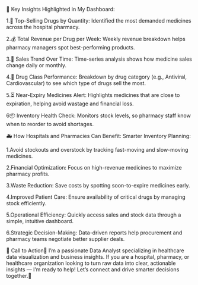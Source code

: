🌟 Key Insights Highlighted in My Dashboard:


1.💊 Top-Selling Drugs by Quantity:
Identified the most demanded medicines across the hospital pharmacy.

2.💰 Total Revenue per Drug per Week:
Weekly revenue breakdown helps pharmacy managers spot best-performing products.

3.📅 Sales Trend Over Time:
Time-series analysis shows how medicine sales change daily or monthly.

4.🏥 Drug Class Performance:
Breakdown by drug category (e.g., Antiviral, Cardiovascular) to see which type of drugs sell the most.

5.⏳ Near-Expiry Medicines Alert:
Highlights medicines that are close to expiration, helping avoid wastage and financial loss.

6📦 Inventory Health Check:
Monitors stock levels, so pharmacy staff know when to reorder to avoid shortages.

🚑 How Hospitals and Pharmacies Can Benefit:
Smarter Inventory Planning:



1.Avoid stockouts and overstock by tracking fast-moving and slow-moving medicines.

2.Financial Optimization:
Focus on high-revenue medicines to maximize pharmacy profits.

3.Waste Reduction:
Save costs by spotting soon-to-expire medicines early.

4.Improved Patient Care:
Ensure availability of critical drugs by managing stock efficiently.

5.Operational Efficiency:
Quickly access sales and stock data through a simple, intuitive dashboard.

6.Strategic Decision-Making:
Data-driven reports help procurement and pharmacy teams negotiate better supplier deals.



📢 Call to Action📢
I’m a passionate Data Analyst specializing in healthcare data visualization and business insights.
If you are a hospital, pharmacy, or healthcare organization looking to turn raw data into clear, actionable insights — I’m ready to help!
Let’s connect and drive smarter decisions together.🚀
